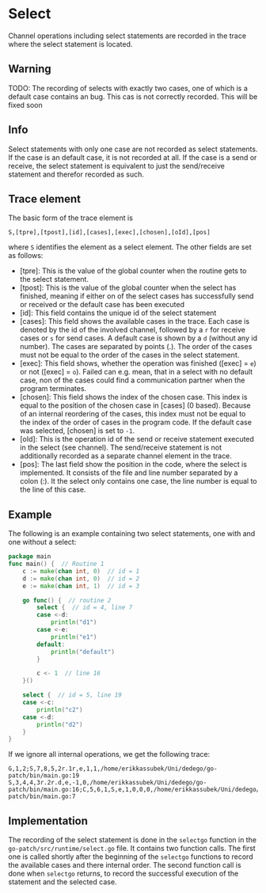 # Select

Channel operations including select statements are recorded in the trace where the select statement is located.

## Warning
TODO: The recording of selects with exactly two cases, one of which is a default case contains an bug. This cas is not correctly recorded. This will be fixed soon

## Info
Select statements with only one case are not recorded as select statements. If the case is an default case, it is not recorded at all. If the case is a send or receive, the select statement is equivalent to just the send/receive statement and therefor recorded as such. 


## Trace element
The basic form of the trace element is 
```
S,[tpre],[tpost],[id],[cases],[exec],[chosen],[oId],[pos]
```
where `S` identifies the element as a select element.
The other fields are set as follows:
- [tpre]: This is the value of the global counter when the routine gets to the select statement.
- [tpost]: This is the value of the global counter when the select has finished, meaning if either on of the select cases has successfully send or received or the default case has been executed
- [id]: This field contains the unique id of the select statement
- [cases]: This field shows the available cases in the trace. Each case is denoted by the id of the involved channel, followed by a `r` for receive cases or `s` for send cases. A default case is shown by a `d` (without any id number). The cases are separated by points (.). The 
order of the cases must not be equal to the order of the cases in the select statement.
- [exec]: This field shows, whether the operation was finished ([exec] = `e`) or not ([exec] = `o`). Failed can e.g. mean, that in a select with no default case, non of the cases could find a communication partner when the program terminates.
- [chosen]: This field shows the index of the chosen case. This index is equal to the position of the chosen case in [cases] (0 based). Because
of an internal reordering of the cases, this index must not be equal to the index of the order of cases in the program code. If the default case 
was selected, [chosen] is set to `-1`.
- [oId]: This is the operation id of the send or receive statement executed in the select (see channel). The send/receive statement is not 
additionally recorded as a separate channel element in the trace.
- [pos]: The last field show the position in the code, where the select is implemented. It consists of the file and line number separated by a colon (:). It the select only contains one case, the line number is 
equal to the line of this case.


## Example
The following is an example containing two select statements, one with and one without a select:
```go
package main
func main() {  // Routine 1
    c := make(chan int, 0)  // id = 1
	d := make(chan int, 0)  // id = 2
	e := make(chan int, 1)  // id = 3

	go func() {  // routine 2
		select {  // id = 4, line 7
		case <-d:
			println("d1")
		case <-e:
			println("e1")
		default:
			println("default")
		}

		c <- 1  // line 16
	}()

	select {  // id = 5, line 19
	case <-c:
		println("c2")
	case <-d:
		println("d2")
	}
}
``` 
If we ignore all internal operations, we get the following trace:
```
G,1,2;S,7,8,5,2r.1r,e,1,1,/home/erikkassubek/Uni/dedego/go-patch/bin/main.go:19
S,3,4,4,3r.2r.d,e,-1,0,/home/erikkassubek/Uni/dedego/go-patch/bin/main.go:16;C,5,6,1,S,e,1,0,0,0,/home/erikkassubek/Uni/dedego/go-patch/bin/main.go:7
```

## Implementation
The recording of the select statement is done in the `selectgo` function in the `go-patch/src/runtime/select.go` file. It contains two function calls. The first one is called shortly after the beginning of the `selectgo` functions to record the available cases and there internal order. The second function call is done when `selectgo` returns, to record
the successful execution of the statement and the selected case.